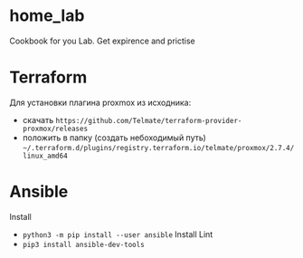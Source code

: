 # home_lab
Cookbook for you Lab. Get expirence and prictise

# Terraform
Для установки плагина proxmox из исходника:
- скачать `https://github.com/Telmate/terraform-provider-proxmox/releases`
- положить в папку (создать небоходимый путь) `~/.terraform.d/plugins/registry.terraform.io/telmate/proxmox/2.7.4/linux_amd64`

# Ansible 
Install
- `python3 -m pip install --user ansible`
Install Lint
- `pip3 install ansible-dev-tools`